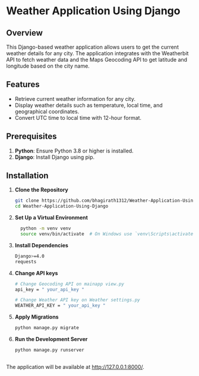 # Weather Application Using Django

## Overview

This Django-based weather application allows users to get the current weather details for any city. The application integrates with the Weatherbit API to fetch weather data and the Maps Geocoding API to get latitude and longitude based on the city name.

## Features

- Retrieve current weather information for any city.
- Display weather details such as temperature, local time, and geographical coordinates.
- Convert UTC time to local time with 12-hour format.

## Prerequisites

1. **Python**: Ensure Python 3.8 or higher is installed.
2. **Django**: Install Django using pip.

## Installation

1. **Clone the Repository**

   ```sh
   git clone https://github.com/bhagirath1312/Weather-Application-Using-Django.git
   cd Weather-Application-Using-Django

2. **Set Up a Virtual Environment**
   
   ```sh
     python -m venv venv
     source venv/bin/activate  # On Windows use `venv\Scripts\activate`
3. **Install Dependencies**
   ```sh
   Django>=4.0
   requests

4. **Change API keys**
   ```sh
   # Change Geocoding API on mainapp view.py
   api_key = " your_api_key "

   # Change Weather API key on Weather settings.py
   WEATHER_API_KEY = " your_api_key "

5. **Apply Migrations**
   ```sh
   python manage.py migrate

6. **Run the Development Server**
   ```sh
   python manage.py runserver

##
The application will be available at http://127.0.0.1:8000/.
